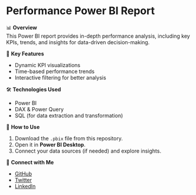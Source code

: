 # Performance Power BI Report  

📊 **Overview**  
This Power BI report provides in-depth performance analysis, including key KPIs, trends, and insights for data-driven decision-making.  

🚀 **Key Features**  
- Dynamic KPI visualizations  
- Time-based performance trends  
- Interactive filtering for better analysis  

🛠 **Technologies Used**  
- Power BI  
- DAX & Power Query  
- SQL (for data extraction and transformation)  

📂 **How to Use**  
1. Download the `.pbix` file from this repository.  
2. Open it in **Power BI Desktop**.  
3. Connect your data sources (if needed) and explore insights.  

🔗 **Connect with Me**  
- [GitHub](https://github.com/BKimanzi)  
- [Twitter](https://x.com/Staffpaul28) 
- [LinkedIn](https://www.linkedin.com/in/brian-kimanzi-09a18b1ab/)
